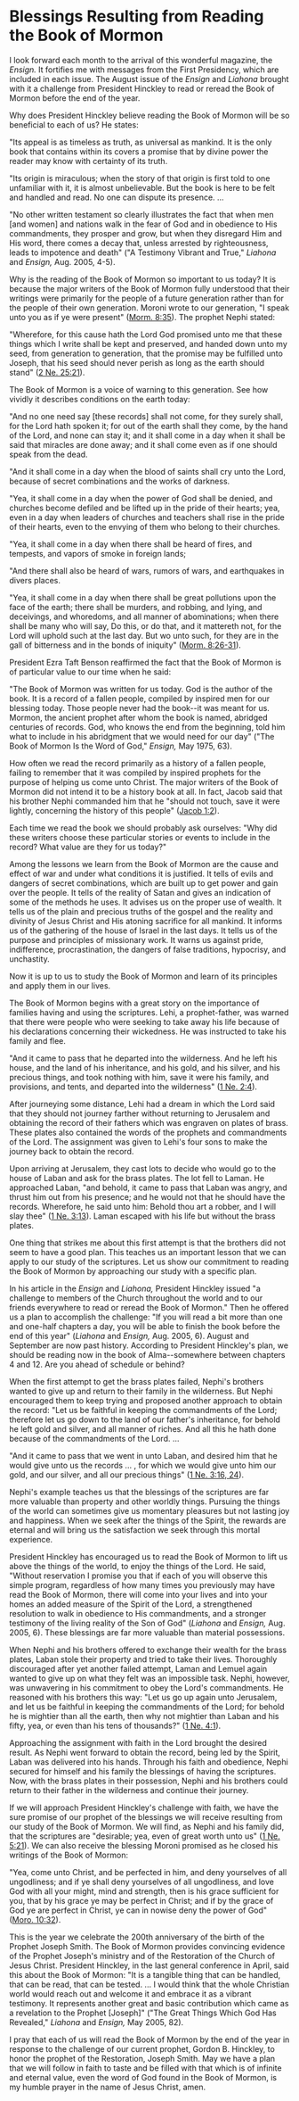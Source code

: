 # Blessings Resulting from Reading the Book of Mormon

I look forward each month to the arrival of this wonderful magazine, the
_Ensign._ It fortifies me with messages from the First Presidency, which are
included in each issue. The August issue of the _Ensign_ and _Liahona_ brought
with it a challenge from President Hinckley to read or reread the Book of
Mormon before the end of the year.

Why does President Hinckley believe reading the Book of Mormon will be so
beneficial to each of us? He states:

"Its appeal is as timeless as truth, as universal as mankind. It is the only
book that contains within its covers a promise that by divine power the reader
may know with certainty of its truth.

"Its origin is miraculous; when the story of that origin is first told to one
unfamiliar with it, it is almost unbelievable. But the book is here to be felt
and handled and read. No one can dispute its presence. ...

"No other written testament so clearly illustrates the fact that when men [and
women] and nations walk in the fear of God and in obedience to His
commandments, they prosper and grow, but when they disregard Him and His word,
there comes a decay that, unless arrested by righteousness, leads to impotence
and death" ("A Testimony Vibrant and True," _Liahona_ and _Ensign,_ Aug. 2005,
4-5).

Why is the reading of the Book of Mormon so important to us today? It is
because the major writers of the Book of Mormon fully understood that their
writings were primarily for the people of a future generation rather than for
the people of their own generation. Moroni wrote to our generation, "I speak
unto you as if ye were present" ([Morm.
8:35](https://www.lds.org/scriptures/bofm/morm/8.35?lang=eng#34)). The prophet
Nephi stated:

"Wherefore, for this cause hath the Lord God promised unto me that these
things which I write shall be kept and preserved, and handed down unto my
seed, from generation to generation, that the promise may be fulfilled unto
Joseph, that his seed should never perish as long as the earth should stand"
([2 Ne. 25:21](https://www.lds.org/scriptures/bofm/2-ne/25.21?lang=eng#20)).

The Book of Mormon is a voice of warning to this generation. See how vividly
it describes conditions on the earth today:

"And no one need say [these records] shall not come, for they surely shall,
for the Lord hath spoken it; for out of the earth shall they come, by the hand
of the Lord, and none can stay it; and it shall come in a day when it shall be
said that miracles are done away; and it shall come even as if one should
speak from the dead.

"And it shall come in a day when the blood of saints shall cry unto the Lord,
because of secret combinations and the works of darkness.

"Yea, it shall come in a day when the power of God shall be denied, and
churches become defiled and be lifted up in the pride of their hearts; yea,
even in a day when leaders of churches and teachers shall rise in the pride of
their hearts, even to the envying of them who belong to their churches.

"Yea, it shall come in a day when there shall be heard of fires, and tempests,
and vapors of smoke in foreign lands;

"And there shall also be heard of wars, rumors of wars, and earthquakes in
divers places.

"Yea, it shall come in a day when there shall be great pollutions upon the
face of the earth; there shall be murders, and robbing, and lying, and
deceivings, and whoredoms, and all manner of abominations; when there shall be
many who will say, Do this, or do that, and it mattereth not, for the Lord
will uphold such at the last day. But wo unto such, for they are in the gall
of bitterness and in the bonds of iniquity" ([Morm.
8:26-31](https://www.lds.org/scriptures/bofm/morm/8.26-31?lang=eng#25)).

President Ezra Taft Benson reaffirmed the fact that the Book of Mormon is of
particular value to our time when he said:

"The Book of Mormon was written for us today. God is the author of the book.
It is a record of a fallen people, compiled by inspired men for our blessing
today. Those people never had the book--it was meant for us. Mormon, the
ancient prophet after whom the book is named, abridged centuries of records.
God, who knows the end from the beginning, told him what to include in his
abridgment that we would need for our day" ("The Book of Mormon Is the Word of
God," _Ensign,_ May 1975, 63).

How often we read the record primarily as a history of a fallen people,
failing to remember that it was compiled by inspired prophets for the purpose
of helping us come unto Christ. The major writers of the Book of Mormon did
not intend it to be a history book at all. In fact, Jacob said that his
brother Nephi commanded him that he "should not touch, save it were lightly,
concerning the history of this people" ([Jacob
1:2](https://www.lds.org/scriptures/bofm/jacob/1.2?lang=eng#1)).

Each time we read the book we should probably ask ourselves: "Why did these
writers choose these particular stories or events to include in the record?
What value are they for us today?"

Among the lessons we learn from the Book of Mormon are the cause and effect of
war and under what conditions it is justified. It tells of evils and dangers
of secret combinations, which are built up to get power and gain over the
people. It tells of the reality of Satan and gives an indication of some of
the methods he uses. It advises us on the proper use of wealth. It tells us of
the plain and precious truths of the gospel and the reality and divinity of
Jesus Christ and His atoning sacrifice for all mankind. It informs us of the
gathering of the house of Israel in the last days. It tells us of the purpose
and principles of missionary work. It warns us against pride, indifference,
procrastination, the dangers of false traditions, hypocrisy, and unchastity.

Now it is up to us to study the Book of Mormon and learn of its principles and
apply them in our lives.

The Book of Mormon begins with a great story on the importance of families
having and using the scriptures. Lehi, a prophet-father, was warned that there
were people who were seeking to take away his life because of his declarations
concerning their wickedness. He was instructed to take his family and flee.

"And it came to pass that he departed into the wilderness. And he left his
house, and the land of his inheritance, and his gold, and his silver, and his
precious things, and took nothing with him, save it were his family, and
provisions, and tents, and departed into the wilderness" ([1 Ne.
2:4](https://www.lds.org/scriptures/bofm/1-ne/2.4?lang=eng#3)).

After journeying some distance, Lehi had a dream in which the Lord said that
they should not journey farther without returning to Jerusalem and obtaining
the record of their fathers which was engraven on plates of brass. These
plates also contained the words of the prophets and commandments of the Lord.
The assignment was given to Lehi's four sons to make the journey back to
obtain the record.

Upon arriving at Jerusalem, they cast lots to decide who would go to the house
of Laban and ask for the brass plates. The lot fell to Laman. He approached
Laban, "and behold, it came to pass that Laban was angry, and thrust him out
from his presence; and he would not that he should have the records.
Wherefore, he said unto him: Behold thou art a robber, and I will slay thee"
([1 Ne. 3:13](https://www.lds.org/scriptures/bofm/1-ne/3.13?lang=eng#12)).
Laman escaped with his life but without the brass plates.

One thing that strikes me about this first attempt is that the brothers did
not seem to have a good plan. This teaches us an important lesson that we can
apply to our study of the scriptures. Let us show our commitment to reading
the Book of Mormon by approaching our study with a specific plan.

In his article in the _Ensign_ and _Liahona,_ President Hinckley issued "a
challenge to members of the Church throughout the world and to our friends
everywhere to read or reread the Book of Mormon." Then he offered us a plan to
accomplish the challenge: "If you will read a bit more than one and one-half
chapters a day, you will be able to finish the book before the end of this
year" (_Liahona_ and _Ensign,_ Aug. 2005, 6). August and September are now
past history. According to President Hinckley's plan, we should be reading now
in the book of Alma--somewhere between chapters 4 and 12. Are you ahead of
schedule or behind?

When the first attempt to get the brass plates failed, Nephi's brothers wanted
to give up and return to their family in the wilderness. But Nephi encouraged
them to keep trying and proposed another approach to obtain the record: "Let
us be faithful in keeping the commandments of the Lord; therefore let us go
down to the land of our father's inheritance, for behold he left gold and
silver, and all manner of riches. And all this he hath done because of the
commandments of the Lord. ...

"And it came to pass that we went in unto Laban, and desired him that he would
give unto us the records ... , for which we would give unto him our gold, and
our silver, and all our precious things" ([1 Ne. 3:16,
24](https://www.lds.org/scriptures/bofm/1-ne/3.16%2C24?lang=eng#15)).

Nephi's example teaches us that the blessings of the scriptures are far more
valuable than property and other worldly things. Pursuing the things of the
world can sometimes give us momentary pleasures but not lasting joy and
happiness. When we seek after the things of the Spirit, the rewards are
eternal and will bring us the satisfaction we seek through this mortal
experience.

President Hinckley has encouraged us to read the Book of Mormon to lift us
above the things of the world, to enjoy the things of the Lord. He said,
"Without reservation I promise you that if each of you will observe this
simple program, regardless of how many times you previously may have read the
Book of Mormon, there will come into your lives and into your homes an added
measure of the Spirit of the Lord, a strengthened resolution to walk in
obedience to His commandments, and a stronger testimony of the living reality
of the Son of God" (_Liahona_ and _Ensign,_ Aug. 2005, 6). These blessings are
far more valuable than material possessions.

When Nephi and his brothers offered to exchange their wealth for the brass
plates, Laban stole their property and tried to take their lives. Thoroughly
discouraged after yet another failed attempt, Laman and Lemuel again wanted to
give up on what they felt was an impossible task. Nephi, however, was
unwavering in his commitment to obey the Lord's commandments. He reasoned with
his brothers this way: "Let us go up again unto Jerusalem, and let us be
faithful in keeping the commandments of the Lord; for behold he is mightier
than all the earth, then why not mightier than Laban and his fifty, yea, or
even than his tens of thousands?" ([1 Ne.
4:1](https://www.lds.org/scriptures/bofm/1-ne/4.1?lang=eng#0)).

Approaching the assignment with faith in the Lord brought the desired result.
As Nephi went forward to obtain the record, being led by the Spirit, Laban was
delivered into his hands. Through his faith and obedience, Nephi secured for
himself and his family the blessings of having the scriptures. Now, with the
brass plates in their possession, Nephi and his brothers could return to their
father in the wilderness and continue their journey.

If we will approach President Hinckley's challenge with faith, we have the
sure promise of our prophet of the blessings we will receive resulting from
our study of the Book of Mormon. We will find, as Nephi and his family did,
that the scriptures are "desirable; yea, even of great worth unto us" ([1 Ne.
5:21](https://www.lds.org/scriptures/bofm/1-ne/5.21?lang=eng#20)). We can also
receive the blessing Moroni promised as he closed his writings of the Book of
Mormon:

"Yea, come unto Christ, and be perfected in him, and deny yourselves of all
ungodliness; and if ye shall deny yourselves of all ungodliness, and love God
with all your might, mind and strength, then is his grace sufficient for you,
that by his grace ye may be perfect in Christ; and if by the grace of God ye
are perfect in Christ, ye can in nowise deny the power of God" ([Moro.
10:32](https://www.lds.org/scriptures/bofm/moro/10.32?lang=eng#31)).

This is the year we celebrate the 200th anniversary of the birth of the
Prophet Joseph Smith. The Book of Mormon provides convincing evidence of the
Prophet Joseph's ministry and of the Restoration of the Church of Jesus
Christ. President Hinckley, in the last general conference in April, said this
about the Book of Mormon: "It is a tangible thing that can be handled, that
can be read, that can be tested. ... I would think that the whole Christian
world would reach out and welcome it and embrace it as a vibrant testimony. It
represents another great and basic contribution which came as a revelation to
the Prophet [Joseph]" ("The Great Things Which God Has Revealed," _Liahona_
and _Ensign,_ May 2005, 82).

I pray that each of us will read the Book of Mormon by the end of the year in
response to the challenge of our current prophet, Gordon B. Hinckley, to honor
the prophet of the Restoration, Joseph Smith. May we have a plan that we will
follow in faith to taste and be filled with that which is of infinite and
eternal value, even the word of God found in the Book of Mormon, is my humble
prayer in the name of Jesus Christ, amen.

